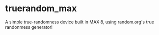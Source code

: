 # truerandom_max
A simple true-randomness device built in MAX 8, using random.org's true randonmess generator!
